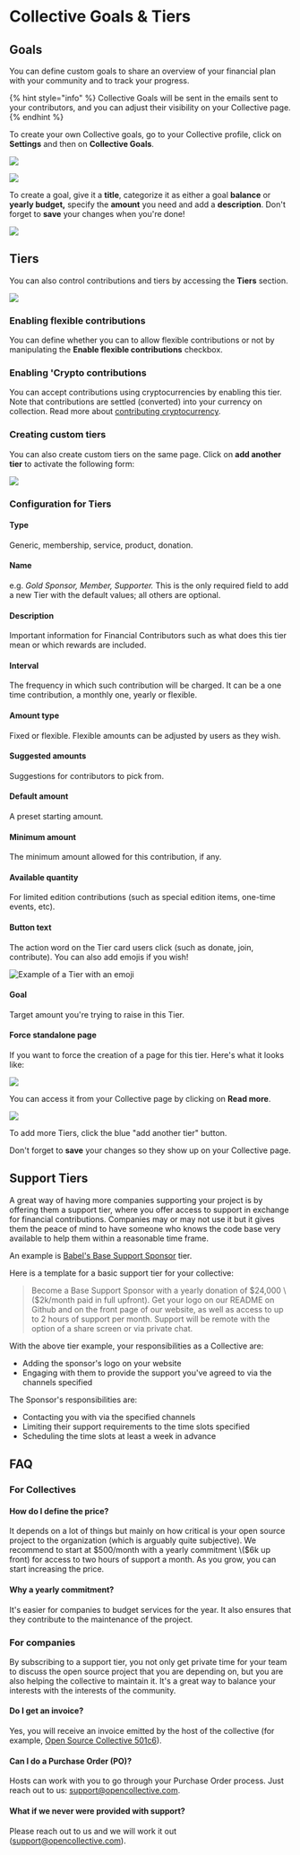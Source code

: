 # Collective Goals & Tiers

## Goals

You can define custom goals to share an overview of your financial plan with your community and to track your progress.

{% hint style="info" %}
Collective Goals will be sent in the emails sent to your contributors, and you can adjust their visibility on your Collective page.
{% endhint %}

To create your own Collective goals, go to your Collective profile, click on **Settings** and then on **Collective Goals**.

![](../../.gitbook/assets/collectives_customize_collective_2021-05-31.png)

![](../../.gitbook/assets/collectives_collectives_goals_and_tiers_2021-05-31.png)

To create a goal, give it a **title**, categorize it as either a goal **balance** or **yearly budget,** specify the **amount** you need and add a **description**. Don't forget to **save** your changes when you're done!

![](../../.gitbook/assets/collectives_collective-goals-and-tiers_collective-goal-customization_2020-08-12.png)

## Tiers

You can also control contributions and tiers by accessing the **Tiers** section.

![](../../.gitbook/assets/collectives_collective-goals-and-tiers_collective-tiers-settings_2020-08-12.png)

### Enabling flexible contributions

You can define whether you can to allow flexible contributions or not by manipulating the **Enable flexible contributions** checkbox.

### Enabling 'Crypto contributions

You can accept contributions using cryptocurrencies by enabling this tier. Note that contributions are settled \(converted\) into your currency on collection. Read more about [contributing cryptocurrency](../../financial-contributors/crptocurrencies.md).

### Creating custom tiers

You can also create custom tiers on the same page. Click on **add another tier** to activate the following form:

![](../../.gitbook/assets/collective_collective_goals_and_tiers_2021-05-31.png)

### Configuration for Tiers

#### **Type**

Generic, membership, service, product, donation.

#### **Name**

e.g. _Gold Sponsor, Member, Supporter._ This is the only required field to add a new Tier with the default values; all others are optional.

#### **Description**

Important information for Financial Contributors such as what does this tier mean or which rewards are included.

#### **Interval**

The frequency in which such contribution will be charged. It can be a one time contribution, a monthly one, yearly or flexible.

#### **Amount type**

Fixed or flexible. Flexible amounts can be adjusted by users as they wish.

#### **Suggested amounts**

Suggestions for contributors to pick from.

#### **Default amount**

A preset starting amount.

#### **Minimum amount**

The minimum amount allowed for this contribution, if any.

#### **Available quantity**

For limited edition contributions \(such as special edition items, one-time events, etc\).

#### **Button text**

The action word on the Tier card users click \(such as donate, join, contribute\). You can also add emojis if you wish!

![Example of a Tier with an emoji](../../.gitbook/assets/collectives_tiers-and-goals_tiers-emoji-button.png)

#### **Goal**

Target amount you're trying to raise in this Tier.

#### **Force standalone page**

If you want to force the creation of a page for this tier. Here's what it looks like:

![](../../.gitbook/assets/collectives_tiers-and-goals_tiers-standalone-page.png)

You can access it from your Collective page by clicking on **Read more**.

![](../../.gitbook/assets/collectives_tiers-and-goals_tiers-read-more.png)

To add more Tiers, click the blue "add another tier" button.

Don't forget to **save** your changes so they show up on your Collective page.

## Support Tiers

A great way of having more companies supporting your project is by offering them a support tier, where you offer access to support in exchange for financial contributions. Companies may or may not use it but it gives them the peace of mind to have someone who knows the code base very available to help them within a reasonable time frame.

An example is [Babel's Base Support Sponsor](https://opencollective.com/babel#contribute) tier.

Here is a template for a basic support tier for your collective:

> Become a Base Support Sponsor with a yearly donation of $24,000 \($2k/month paid in full upfront\). Get your logo on our README on Github and on the front page of our website, as well as access to up to 2 hours of support per month. Support will be remote with the option of a share screen or via private chat.

With the above tier example, your responsibilities as a Collective are:

* Adding the sponsor's logo on your website
* Engaging with them to provide the support you've agreed to via the channels specified

The Sponsor's responsibilities are:

* Contacting you with via the specified channels 
* Limiting their support requirements to the time slots specified
* Scheduling the time slots at least a week in advance

## FAQ

### For Collectives

#### How do I define the price?

It depends on a lot of things but mainly on how critical is your open source project to the organization \(which is arguably quite subjective\). We recommend to start at $500/month with a yearly commitment \($6k up front\) for access to two hours of support a month. As you grow, you can start increasing the price.

#### Why a yearly commitment?

It's easier for companies to budget services for the year. It also ensures that they contribute to the maintenance of the project.

### For companies

By subscribing to a support tier, you not only get private time for your team to discuss the open source project that you are depending on, but you are also helping the collective to maintain it. It's a great way to balance your interests with the interests of the community.

#### Do I get an invoice?

Yes, you will receive an invoice emitted by the host of the collective \(for example, [Open Source Collective 501c6](https://opencollective.com/opensource)\).

#### Can I do a Purchase Order \(PO\)?

Hosts can work with you to go through your Purchase Order process. Just reach out to us: [support@opencollective.com](mailto:support@opencollective.com).

#### What if we never were provided with support?

Please reach out to us and we will work it out \([support@opencollective.com](https://github.com/opencollective/documentation/tree/1b6b2a20534e35ca28433008c25dfde7a0e386fa/collectives/support@opencollective.com)\).


